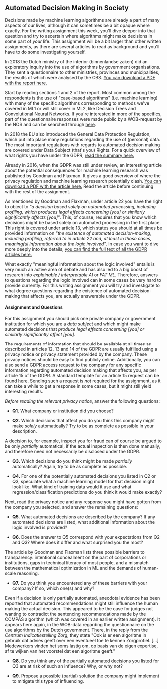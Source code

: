 
## Automated Decision Making in Society

Decisions made by machine learning algorithms are already a part of many
aspects of our lives, although it can sometimes be a bit opaque where exactly.
For the writing assignment this week, you'll dive deeper into that question and
try to ascertain where algorithms might make decisions in some part of *your*
life.  This assignment will be a bit larger than other written assignments, as
there are several articles to read as background and you'll have to do some
investigating yourself.

In 2018 the Dutch ministry of the interior (binnenlandse zaken) did an
exploratory inquiry into the use of algorithms by government organisations.
They sent a questionnaire to other ministries, provinces and municipalities, the
results of which were analysed by the CBS.
[You can download a PDF with the report here.](https://www.cbs.nl/nl-nl/maatwerk/2018/48/gebruik-van-algoritmen-door-overheidsorganisaties)

Start by reading sections 1 and 2 of the report. Most common among the
respondents is the use of "case-based algorithms" (i.e. machine learning) with
many of the specific algorithms corresponding to methods we've covered in ML1
or will still cover in ML2, like Decision Trees and Convolutional Neural
Networks. If you're interested in more of the specifics, part of the
questionnaire responses were made public by a WOB-request by the NOS and can be
searched through
[here](https://app.nos.nl/datavisualisatie/2018/algoritmen/index.html).

In 2018 the EU also introduced the General Data Protection Regulation, which
put into place many regulations regarding the use of (personal) data. The most
important regulations with regards to automated decision making are covered
under Data Subject (that's you) Rights. For a quick overview of what
rights you have under the GDPR, 
[read the summary here.](https://advisera.com/eugdpracademy/knowledgebase/8-data-subject-rights-according-to-gdpr/)

Already in 2016, when the GDPR was still under review, an interesting article
about the potential consequences for machine learning research was published by
Goodman and Flaxman. It gives a good overview of where the privacy regulation
and machine learning research potentially clash.
[You can download a PDF with the article here.](https://arxiv.org/pdf/1606.08813)
Read the article before continuing with the rest of the assignment.

As mentioned by Goodman and Flaxman, under article 22 you have the right to
object to *"a decision based solely on automated processing, including
profiling, which produces legal effects concerning [you] or similarly
significantly affects [you]"*. This, of course, requires that you know which
decisions might be based solely on automated processing in the first place. This
right is covered under article 13, which states you should at all times be
provided information on *"the existence of automated decision-making, including
profiling, referred to in article 22 and, at least in those cases, meaningful
information about the logic involved"*. In case you want to dive more
deeply into the details,
[you can find the full text of all the GDPR articles here.](https://gdpr-info.eu/chapter-3/)

What exactly "meaningful information about the logic involved" entails is very
much an active area of debate and has also led to a big boost of research into
*explainable / interpretable AI* or *FAT ML*. Therefore, answers to questions
regarding the logic involved can in some cases be very hard to provide
currently. For this writing assignment you will try and investigate to what
degree questions regarding the existence of automated decision-making
that affects you, are actually answerable under the GDPR.

#### Assignment and Questions

For this assignment you should pick one private company or government
institution for which you are a *data subject* and which might make automated
decisions that *produce legal effects concerning [you] or similarly
significantly affect [you]*.

The requirements of information that should be available at all times as
described in articles 12, 13 and 14 of the GDPR are usually fulfilled using a
privacy notice or privacy statement provided by the company. These privacy
notices should be easy to find publicly online. Additionally, you can also send
a GDPR access request to the company for any specific information regarding
automated decision making that affects you, as per article 15 of the GDPR. A 
standard template for an article 15 request can be found
[here](https://www.datarequests.org/blog/sample-letter-gdpr-access-request/).
Sending such a request is *not* required for the assignment, as it can take a
while to get a response in some cases, but it might still yield interesting
results.


*Before reading the relevant privacy notice*, answer the following questions:

* **Q1.** What company or institution did you choose?

* **Q2.** Which decisions that affect you do you think this company might make
*solely* automatically? Try to be as complete as possible in your description.


A decision to, for example, inspect you for fraud can of course be argued
to be only *partially* automatical, if the actual inspection is then done
manually, and therefore need not necessarily be disclosed under the GDPR.

* **Q3.** Which decisions do you think might be made *partially*
automatically? Again, try to be as complete as possible.

* **Q4.** For one of the potentially automated decisions you listed in Q2 or
Q3, speculate what a machine learning model for that decision might look like.
What kind of training data would it use and what regression/classification
predictions do you think it would make exactly?


Next, read the privacy notice and any response you might have gotten from the
company you selected, and answer the remaining questions:

* **Q5.** What automated decisions are described by the company? If any
automated decisions are listed, what additional information about the logic
involved is provided?

* **Q6.** Does the answer to Q5 correspond with your expectations from Q2 and
Q3? Where does it differ and what surprised you the most?


The article by Goodman and Flaxman lists three possible barriers to
transparency: intentional concealment on the part of corporations or
institutions, gaps in technical literacy of most people, and a mismatch between
the mathematical optimization in ML and the demands of human-scale reasoning.

* **Q7.** Do you think you encountered any of these barriers with your company?
If so, which one(s) and why?


Even if a decision is only partially automated, anecdotal evidence has been
reported that automated recommendations might still influence the human making
the actual decision. This appeared to be the case for judges not wanting to
contradict the sentencing recommendations made by the COMPAS algorithm (which
was covered in an earlier written assignment). It appears here again, in the
WOB-data regarding the questionnaire on the use algorithms by the Dutch
government.  There, in the reply from the *Centrum Indicatiestelling Zorg*,
they state "Ook is er een algoritme in gebruik dat advies geeft over een
eventueel toe te kennen Zorgprofiel. [...] Medewerkers vinden het soms lastig
om, op basis van de eigen expertise, af te wijken van het voorstel dat een
algoritme geeft."

* **Q8.** Do you think any of the partially automated decisions you listed for
Q3 are at risk of such an influence? Why, or why not?

* **Q9.** Propose a possible (partial) solution the company might implement to
mitigate this type of influencing.

